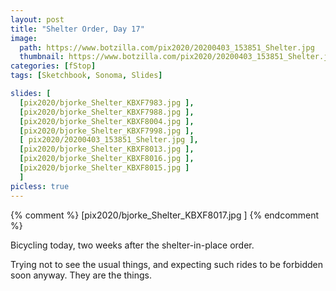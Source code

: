 ```yaml
---
layout: post
title: "Shelter Order, Day 17"
image:
  path: https://www.botzilla.com/pix2020/20200403_153851_Shelter.jpg
  thumbnail: https://www.botzilla.com/pix2020/20200403_153851_Shelter.jpg
categories: [fStop]
tags: [Sketchbook, Sonoma, Slides]

slides: [
  [pix2020/bjorke_Shelter_KBXF7983.jpg ],
  [pix2020/bjorke_Shelter_KBXF7988.jpg ],
  [pix2020/bjorke_Shelter_KBXF8004.jpg ],
  [pix2020/bjorke_Shelter_KBXF7998.jpg ],
  [ pix2020/20200403_153851_Shelter.jpg ],
  [pix2020/bjorke_Shelter_KBXF8013.jpg ],
  [pix2020/bjorke_Shelter_KBXF8016.jpg ],
  [pix2020/bjorke_Shelter_KBXF8015.jpg ]
  ]
picless: true
---
```


{% comment %}
  [pix2020/bjorke_Shelter_KBXF8017.jpg ]
{% endcomment %}

Bicycling today, two weeks after the shelter-in-place order.

Trying not to see the usual things, and expecting such rides to be forbidden soon anyway. They are the things.
